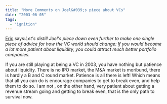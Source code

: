```yaml
---
title: "More Comments on Joel&#039;s piece about VCs"
date: "2003-06-05"
tags: 
  - "ignition"
---
```


[Eric](http://software.ericsink.com/20030605.html#10100 "Eric.Weblog()") says:_Let's distill Joel's piece down even further to make one single piece of advice for how the VC world should change: If you would become a lot more patient about liquidity, you could attract much better portfolio companies._

If you are still playing at being a VC in 2003, you have nothing but patience about liquidity. There is no IPO market, the M&A market is moribund, there is hardly a B and C round market. Patience is all there is left! Which means that all you can do is encourage companies to get to break even, and help them to do so. I am not , on the other hand, very patient about getting a revenue stream going and getting to break even, that is the only path to survival now.
